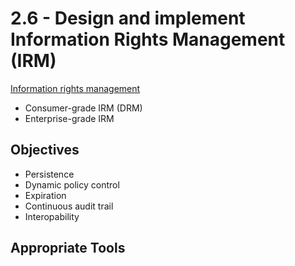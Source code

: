 # 2.6 - Design and implement Information Rights Management (IRM)

[Information rights management](../../../definitions/I.md#information-rights-management-irm)
- Consumer-grade IRM (DRM)
- Enterprise-grade IRM

## Objectives

- Persistence
- Dynamic policy control
- Expiration
- Continuous audit trail
- Interopability

## Appropriate Tools

